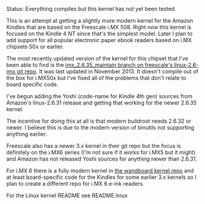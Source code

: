 
Status: Everything compiles but this kernel has not yet been tested.

This is an attempt at getting a slightly more modern kernel for the Amazon Kindles that are based on the Freescale i.MX 508. Right now this kernel is focused on the Kindle 4 NT since that's the simplest model. Later I plan to add support for all popular electronic paper ebook readers based on i.MX chipsets 50x or earlier.

The most recently updated version of the kernel for this chipset that I've been able to find is the [imx_2.6.35_maintain branch on freescale's linux-2.6-imx git repo](http://git.freescale.com/git/cgit.cgi/imx/linux-2.6-imx.git/?h=imx_2.6.35_maintain). It was last updated in November 2013. It doesn't compile out of the box for i.MX50x but I've fixed all of the problems that don't relate to board specific code. 

I've begun adding the Yoshi (code-name for Kindle 4th gen) sources from Amazon's linux-2.6.31 release and getting that working for the newer 2.6.35 kernel.

The incentive for doing this at all is that modern buildroot needs 2.6.32 or newer. I believe this is due to the modern version of binutils not supporting anything earlier.

Freescale also has a newer 3.x kernel in their git repo but the focus is definitely on the i.MX6 series (I'm not sure if it works for i.MX5 but it might) and Amazon has not released Yoshi sources for anything newer than 2.6.31.

For i.MX 6 there is a fully modern kernel in [the wandboard kernel repo](https://github.com/wandboard-org/linux) and at least board-specific code for the Kindles for some earlier 3.x kernels so I plan to create a different repo for i.MX 6 e-ink readers.

For the Linux kernel README see README.linux